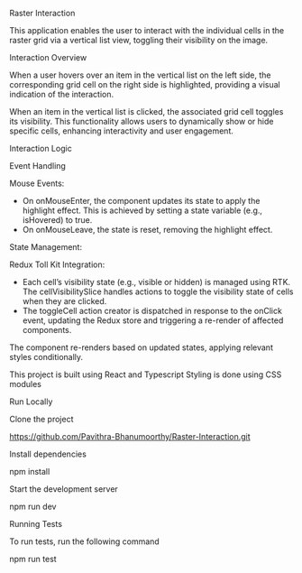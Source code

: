 Raster Interaction

This application enables the user to interact with the individual cells in the raster grid via a vertical list view, toggling their visibility on the image.

Interaction Overview

When a user hovers over an item in the vertical list on the left side, the corresponding grid cell on the right side is highlighted, providing a visual indication of the interaction.

When an item in the vertical list is clicked, the associated grid cell toggles its visibility. This functionality allows users to dynamically show or hide specific cells, enhancing interactivity and user engagement.

Interaction Logic

Event Handling

Mouse Events:

- On onMouseEnter, the component updates its state to apply the highlight effect. This is achieved by setting a state variable 
  (e.g., isHovered) to true.
- On onMouseLeave, the state is reset, removing the highlight effect.

State Management:

Redux Toll Kit Integration:

- Each cell’s visibility state (e.g., visible or hidden) is managed using RTK. The cellVisibilitySlice handles actions to toggle the  visibility state of cells when they are clicked.
- The toggleCell action creator is dispatched in response to the onClick event, updating the Redux store and triggering a re-render of affected components.

The component re-renders based on updated states, applying relevant styles conditionally.

This project is built using React and Typescript
Styling is done using CSS modules

Run Locally

Clone the project

https://github.com/Pavithra-Bhanumoorthy/Raster-Interaction.git


Install dependencies

npm install

Start the development server

npm run dev

Running Tests

To run tests, run the following command

npm run test
